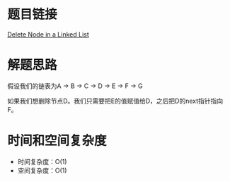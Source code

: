 # 题目链接

[Delete Node in a Linked List](https://leetcode.com/problems/delete-node-in-a-linked-list/)

# 解题思路

假设我们的链表为A -> B -> C -> D -> E -> F -> G

如果我们想删除节点D。我们只需要把E的值赋值给D，之后把D的next指针指向F。

# 时间和空间复杂度

- 时间复杂度：O(1)
- 空间复杂度：O(1)
